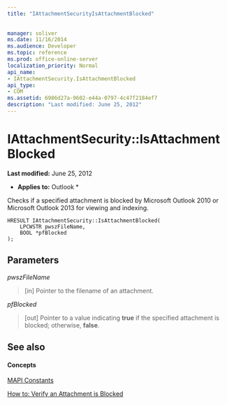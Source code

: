 ```yaml
---
title: "IAttachmentSecurityIsAttachmentBlocked"
 
 
manager: soliver
ms.date: 11/16/2014
ms.audience: Developer
ms.topic: reference
ms.prod: office-online-server
localization_priority: Normal
api_name:
- IAttachmentSecurity.IsAttachmentBlocked
api_type:
- COM
ms.assetid: 6986d27a-9602-e44a-0797-4c47f2184ef7
description: "Last modified: June 25, 2012"
---
```


# IAttachmentSecurity::IsAttachmentBlocked

 **Last modified:** June 25, 2012 
  
 * **Applies to:** Outlook * 
  
Checks if a specified attachment is blocked by Microsoft Outlook 2010 or Microsoft Outlook 2013 for viewing and indexing.
  
```
HRESULT IAttachmentSecurity::IsAttachmentBlocked( 
    LPCWSTR pwszFileName,  
    BOOL *pfBlocked 
);
```

## Parameters

 _pwszFileName_
  
> [in] Pointer to the filename of an attachment.
    
 _pfBlocked_
  
> [out] Pointer to a value indicating **true** if the specified attachment is blocked; otherwise, **false**.
    
## See also

#### Concepts

[MAPI Constants](mapi-constants.md)
  
[How to: Verify an Attachment is Blocked](how-to-verify-an-attachment-is-blocked.md)

